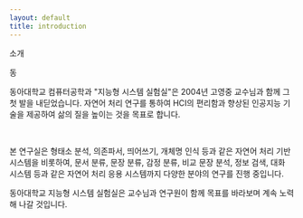 ```yaml
---
layout: default
title: introduction
---
```



<p class="meta">소개</p>
<div class="post">
  <p class="intro"><span class="dropcap">동</span>
	<p class="intro">동아대학교 컴퓨터공학과 "지능형 시스템 실험실"은 2004년 고영중 교수님과 함께 그 첫 발을 내딛었습니다. 자연어 처리 연구를 통하여 HCI의 편리함과 향상된 인공지능 기술을 제공하여 삶의 질을 높이는 것을 목표로 합니다. </p>
  <br>
	<p>본 연구실은 형태소 분석, 의존파서, 띄어쓰기, 개체명 인식 등과 같은 자연어 처리 기반 시스템을 비롯하여, 문서 분류, 문장 분류, 감정 분류, 비교 문장 분석, 정보 검색, 대화 시스템 등과 같은 자연어 처리 응용 시스템까지 다양한 분야의 연구를 진행 중입니다.
  <p>동아대학교 지능형 시스템 실험실은 교수님과 연구원이 함께 목표를 바라보며 계속 노력해 나갈 것입니다. </p>

